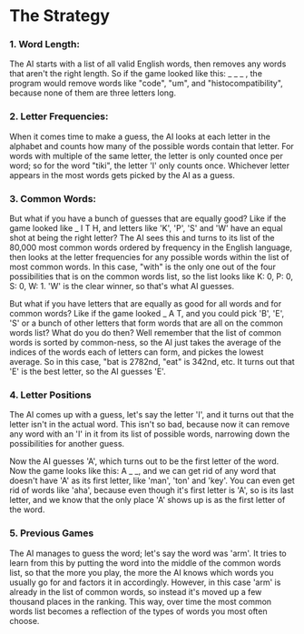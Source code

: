 # The Strategy

### 1. Word Length:
The AI starts with a list of all valid English words, then removes any words that aren't the right length. So if the game looked like this: _ _ _ , the program would remove words like "code", "um", and "histocompatibility", because none of them are three letters long.

### 2. Letter Frequencies:
When it comes time to make a guess, the AI looks at each letter in the alphabet and counts how many of the possible words contain that letter. For words with multiple of the same letter, the letter is only counted once per word; so for the word "tiki", the letter 'I' only counts once. Whichever letter appears in the most words gets picked by the AI as a guess.

### 3. Common Words:
But what if you have a bunch of guesses that are equally good? Like if the game looked like _ I T H, and letters like 'K', 'P', 'S' and 'W' have an equal shot at being the right letter? The AI sees this and turns to its list of the 80,000 most common words ordered by frequency in the English language, then looks at the letter frequencies for any possible words within the list of most common words. In this case, "with" is the only one out of the four possibilities that is on the common words list, so the list looks like K: 0, P: 0, S: 0, W: 1. 'W' is the clear winner, so that's what AI guesses.


But what if you have letters that are equally as good for all words and for common words? Like if the game looked _ A T, and you could pick 'B', 'E', 'S' or a bunch of other letters that form words that are all on the common words list? What do you do then? Well remember that the list of common words is sorted by common-ness, so the AI just takes the average of the indices of the words each of letters can form, and pickes the lowest average. So in this case, "bat is 2782nd, "eat" is 342nd, etc. It turns out that 'E' is the best letter, so the AI guesses 'E'.

### 4. Letter Positions
The AI comes up with a guess, let's say the letter 'I', and it turns out that the letter isn't in the actual word. This isn't so bad, because now it can remove any word with an 'I' in it from its list of possible words, narrowing down the possibilities for another guess.

Now the AI guesses 'A', which turns out to be the first letter of the word. Now the game looks like this: A _ _, and we can get rid of any word that doesn't have 'A' as its first letter, like 'man', 'ton' and 'key'. You can even get rid of words like 'aha', because even though it's first letter is 'A', so is its last letter, and we know that the only place 'A' shows up is as the first letter of the word.

### 5. Previous Games
The AI manages to guess the word; let's say the word was 'arm'. It tries to learn from this by putting the word into the middle of the common words list, so that the more you play, the more the AI knows which words you usually go for and factors it in accordingly. However, in this case 'arm' is already in the list of common words, so instead it's moved up a few thousand places in the ranking. This way, over time the most common words list becomes a reflection of the types of words you most often choose.
